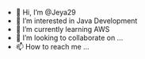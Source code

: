 - 👋 Hi, I’m @Jeya29
- 👀 I’m interested in Java Development
- 🌱 I’m currently learning  AWS
- 💞️ I’m looking to collaborate on ...
- 📫 How to reach me ...

<!---
Jeya29/Jeya29 is a ✨ special ✨ repository because its `README.md` (this file) appears on your GitHub profile.
You can click the Preview link to take a look at your changes.
--->
